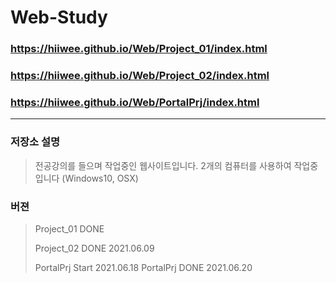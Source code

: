# Web-Study
### https://hiiwee.github.io/Web/Project_01/index.html
### https://hiiwee.github.io/Web/Project_02/index.html
### https://hiiwee.github.io/Web/PortalPrj/index.html
-------------
### 저장소 설명
> 전공강의를 들으며 작업중인 웹사이트입니다.
> 2개의 컴퓨터를 사용하여 작업중입니다 (Windows10, OSX)

### 버젼
> Project_01 DONE
> 
> Project_02 DONE 2021.06.09
>
> PortalPrj Start 2021.06.18
> PortalPrj DONE  2021.06.20
